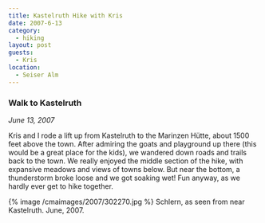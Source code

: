```yaml
---
title: Kastelruth Hike with Kris
date: 2007-6-13
category:
  - hiking
layout: post
guests:
  - Kris
location:
  - Seiser Alm
---
```


### Walk to Kastelruth
_June 13, 2007_

Kris and I rode a lift up from Kastelruth to the Marinzen Hütte, about 1500
feet above the town. After admiring the goats and playground up there (this
would be a great place for the kids), we wandered down roads and trails back to
the town. We really enjoyed the middle section of the hike, with expansive
meadows and views of towns below. But near the bottom, a thunderstorm broke
loose and we got soaking wet! Fun anyway, as we hardly ever get to hike
together.

{% image /cmaimages/2007/302270.jpg %}
Schlern, as seen from near Kastelruth. June, 2007.

